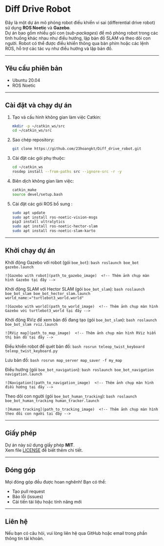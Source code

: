   # Diff Drive Robot

Đây là một dự án mô phỏng robot điều khiển vi sai (differential drive robot) sử dụng **ROS Noetic** và **Gazebo**.  
Dự án bao gồm nhiều gói con (*sub-packages*) để mô phỏng robot trong các tình huống khác nhau như điều hướng, lập bản đồ SLAM và theo dõi con người. Robot có thể được điều khiển thông qua bàn phím hoặc các lệnh ROS, hỗ trợ các tác vụ như điều hướng và lập bản đồ.

---

## Yêu cầu phiên bản

- Ubuntu 20.04
- ROS Noetic

---

## Cài đặt và chạy dự án

1. Tạo và cấu hình không gian làm việc Catkin:
    ```bash
    mkdir -p ~/catkin_ws/src
    cd ~/catkin_ws/src
    ```

2. Sao chép repository:
    ```bash
    git clone https://github.com/23hoangkt/Diff_drive_robot.git
    ```

3. Cài đặt các gói phụ thuộc:
    ```bash
    cd ~/catkin_ws
    rosdep install --from-paths src --ignore-src -r -y
    ```

4. Biên dịch không gian làm việc:
    ```bash
    catkin_make
    source devel/setup.bash
    ```

5. Cài đặt các gói ROS bổ sung :
    ```bash
    sudo apt update
    sudo apt install ros-noetic-vision-msgs
    pip3 install ultralytics
    sudo apt install ros-noetic-hector-slam
    sudo apt install ros-noetic-slam-karto
    ```

---

## Khởi chạy dự án

 Khởi động Gazebo với robot (gói `boe_bot`):
    ```bash
    roslaunch boe_bot gazebo.launch
    ```

    ![Gazebo with robot](path_to_gazebo_image)  <!-- Thêm ảnh chụp màn hình Gazebo tại đây -->

 Khởi động SLAM với Hector SLAM (gói `boe_bot_slam`):
    ```bash
    roslaunch boe_bot_slam boe_bot_hector_slam.launch world_name:="turtlebot3_world.world"
    ```

    ![Gazebo with world](path_to_world_image)  <!-- Thêm ảnh chụp màn hình Gazebo với turtlebot3_world tại đây -->

 Khởi động RViz để xem bản đồ đang tạo (gói `boe_bot_slam`):
    ```bash
    roslaunch boe_bot_slam rviz.launch
    ```

    ![RViz map](path_to_map_image)  <!-- Thêm ảnh chụp màn hình RViz hiển thị bản đồ tại đây -->

 Điều khiển robot để quét bản đồ:
    ```bash
    rosrun teleop_twist_keyboard teleop_twist_keyboard.py
    ```

 Lưu bản đồ:
    ```bash
    rosrun map_server map_saver -f my_map
    ```
    
 Điều hướng (gói `boe_bot_navigation`):
    ```bash
    roslaunch boe_bot_navigation navigation.launch
    ```

    ![Navigation](path_to_navigation_image)  <!-- Thêm ảnh chụp màn hình điều hướng tại đây -->

 Theo dõi con người (gói `boe_bot_human_tracking`):
    ```bash
    roslaunch boe_bot_human_tracking human_tracker.launch
    ```

    ![Human tracking](path_to_tracking_image)  <!-- Thêm ảnh chụp màn hình theo dõi con người tại đây -->

---

## Giấy phép

Dự án này sử dụng giấy phép **MIT**.  
Xem file [LICENSE](LICENSE) để biết thêm chi tiết.

---

## Đóng góp

Mọi đóng góp đều được hoan nghênh! Bạn có thể:

- Tạo pull request
- Báo lỗi (issues)
- Cải tiến tài liệu hoặc tính năng mới

---

## Liên hệ

Nếu bạn có câu hỏi, vui lòng liên hệ qua GitHub hoặc email trong phần thông tin tài khoản.
